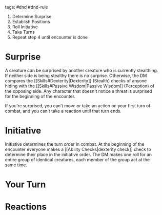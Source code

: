 tags: #dnd #dnd-rule 

1. Determine Surprise
2. Establish Positions
3. Roll Initiative
4. Take Turns
5. Repeat step 4 until encounter is done

# Surprise
A creature can be surprised by another creature who is currently stealthing. If neither side is being stealthy there is no surprise. Otherwise, the DM compares the [[Skills#Dexterity|Dexterity]] (Stealth) checks of anyone hiding with the [[Skills#Passive Wisdom|Passive Wisdom]] (Perception) of the opposing side. Any character that doesn't notice a threat is surprised for the beginning of the encounter.

If you're surprised, you can't move or take an action on your first turn of combat, and you can't take a reaction until that turn ends.

# Initiative
Initiative determines the turn order in combat. At the beginning of the encounter everyone makes a [[Ability Checks|dexterity check]] check to determine their place in the initiative order. The DM makes one roll for an entire group of identical creatures, each member of the group act at the same time.

# Your Turn

# Reactions